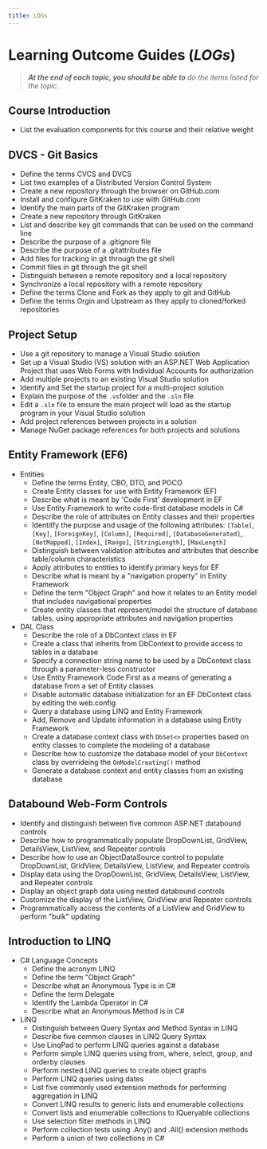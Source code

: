 ```yaml
---
title: LOGs
---
```

# Learning Outcome Guides (*LOGs*)

> ***At the end of each topic, you should be able to** do the items listed for the topic.*

## Course Introduction

- List the evaluation components for this course and their relative weight

## DVCS - Git Basics

- Define the terms CVCS and DVCS
- List two examples of a Distributed Version Control System
- Create a new repository through the browser on GitHub.com
- Install and configure GitKraken to use with GitHub.com
- Identify the main parts of the GitKraken program
- Create a new repository through GitKraken
- List and describe key git commands that can be used on the command line
- Describe the purpose of a .gitignore file
- Describe the purpose of a .gitattributes file
- Add files for tracking in git through the git shell
- Commit files in git through the git shell
- Distinguish between a remote repository and a local repository
- Synchronize a local repository with a remote repository
- Define the terms Clone and Fork as they apply to git and GitHub
- Define the terms Orgin and Upstream as they apply to cloned/forked repositories

## Project Setup

- Use a git repository to manage a Visual Studio solution
- Set up a Visual Studio (VS) solution with an ASP.NET Web Application Project that uses Web Forms with Individual Accounts for authorization
- Add multiple projects to an existing Visual Studio solution
- Identify and Set the startup project for a multi-project solution
- Explain the purpose of the `.vs`folder and the `.sln` file
- Edit a `.sln` file to ensure the main project will load as the startup program in your Visual Studio solution
- Add project references between projects in a solution
- Manage NuGet package references for both projects and solutions

## Entity Framework (EF6)

- Entities
    - Define the terms Entity, CBO, DTO, and POCO
    - Create Entity classes for use with Entity Framework (EF)
    - Describe what is meant by 'Code First' development in EF
    - Use Entity Framework to write code-first database models in C#
    - Describe the role of attributes on Entity classes and their properties
    - Identitfy the purpose and usage of the following attributes: `[Table]`, `[Key]`, `[ForeignKey]`, `[Column]`, `[Required]`, `[DatabaseGenerated]`, `[NotMapped]`, `[Index]`, `[Range]`, `[StringLength]`, `[MaxLength]`
    - Distinguish between validation attributes and attributes that describe table/column characteristics
    - Apply attributes to entities to identify primary keys for EF
    - Describe what is meant by a "navigation property" in Entity Framework
    - Define the term "Object Graph" and how it relates to an Entity model that includes navigational properties
    - Create entity classes that represent/model the structure of database tables, using appropriate attributes and navigation properties
- DAL Class
    - Describe the role of a DbContext class in EF
    - Create a class that inherits from DbContext to provide access to tables in a database
    - Specify a connection string name to be used by a DbContext class through a parameter-less constructor
    - Use Entity Framework Code First as a means of generating a database from a set of Entity classes
    - Disable automatic database initialization for an EF DbContext class by editing the web.config
    - Query a database using LINQ and Entity Framework
    - Add, Remove and Update information in a database using Entity Framework
    - Create a database context class with `DbSet<>` properties based on entity classes to complete the modeling of a database
    - Describe how to customize the database model of your `DbContext` class by overrideing the `OnModelCreating()` method
    - Generate a database context and entity classes from an existing database

## Databound Web-Form Controls

- Identify and distinguish between five common ASP.NET databound controls
- Describe how to programmatically populate DropDownList, GridView, DetailsView, ListView, and Repeater controls
- Describe how to use an ObjectDataSource control to populate DropDownList, GridView, DetailsView, ListView, and Repeater controls
- Display data using the DropDownList, GridView, DetailsView, ListView, and Repeater controls
- Display an object graph data using nested databound controls
- Customize the display of the ListView, GridView and Repeater controls
- Programmatically access the contents of a ListView and GridView to perform "bulk" updating

## Introduction to LINQ

- C# Language Concepts
    - Define the acronym LINQ
    - Define the term "Object Graph"
    - Describe what an Anonymous Type is in C#
    - Define the term Delegate
    - Identify the Lambda Operator in C#
    - Describe what an Anonymous Method is in C#
- LINQ
    - Distinguish between Query Syntax and Method Syntax in LINQ
    - Describe five common clauses in LINQ Query Syntax
    - Use LinqPad to perform LINQ queries against a database
    - Perform simple LINQ queries using from, where, select, group, and orderby clauses
    - Perform nested LINQ queries to create object graphs
    - Perform LINQ queries using dates
    - List five commonly used extension methods for performing aggregation in LINQ
    - Convert LINQ results to generic lists and enumerable collections
    - Convert lists and enumerable collections to IQueryable collections
    - Use selection filter methods in LINQ
    - Perform collection tests using .Any() and .All() extension methods
    - Perform a union of two collections in C#
